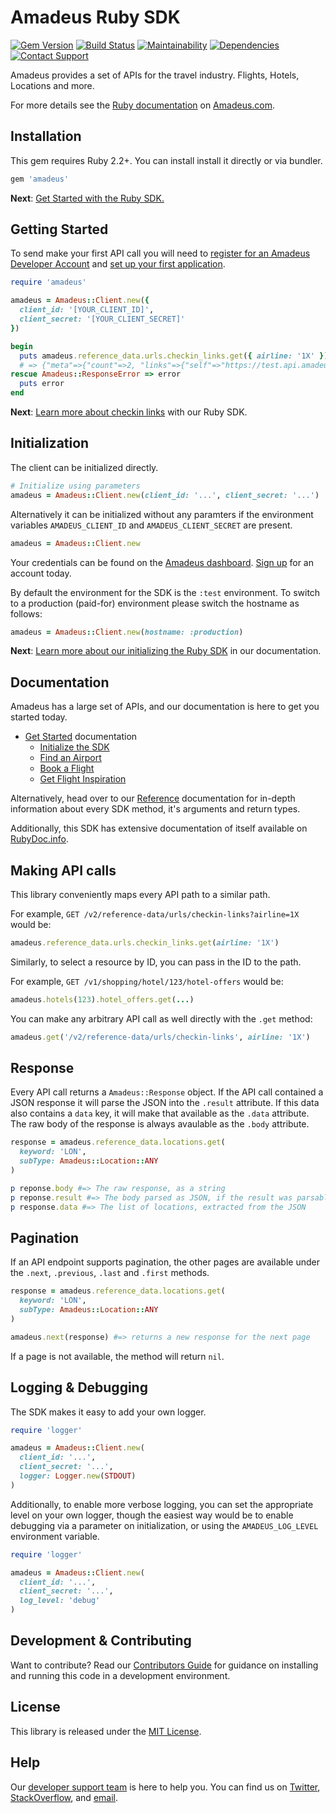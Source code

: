 # Amadeus Ruby SDK

[![Gem Version](https://badge.fury.io/rb/amadeus.svg)](gem)
[![Build Status](https://travis-ci.org/amadeus4dev/amadeus-ruby.svg?branch=master)][travis]
[![Maintainability](https://api.codeclimate.com/v1/badges/d2e15221a502a7d71144/maintainability)](https://codeclimate.com/github/amadeus4dev/amadeus-ruby/maintainability)
[![Dependencies](https://img.shields.io/badge/dependencies-0-green.svg)](gem)
[![Contact Support](https://img.shields.io/badge/contact-support-blue.svg)][support]

Amadeus provides a set of APIs for the travel industry. Flights, Hotels, Locations and more.

For more details see the [Ruby documentation](https://developer.amadeus.com/docs/ruby) on [Amadeus.com](https://developer.amadeus.com).

## Installation

This gem requires Ruby 2.2+. You can install install it directly or via bundler.

```sh
gem 'amadeus'
```

__Next__: [Get Started with the Ruby SDK.](https://developer.amadeus.com/docs/ruby/get_started/initialize)

## Getting Started

To send make your first API call you will need to [register for an Amadeus Developer Account](https://developer.amadeus.com/register) and [set up your first application](https://dashboard.developer.amadeus.com/applications).

```rb
require 'amadeus'

amadeus = Amadeus::Client.new({
  client_id: '[YOUR_CLIENT_ID]',
  client_secret: '[YOUR_CLIENT_SECRET]'
})

begin
  puts amadeus.reference_data.urls.checkin_links.get({ airline: '1X' })
  # => {"meta"=>{"count"=>2, "links"=>{"self"=>"https://test.api.amadeus.com...
rescue Amadeus::ResponseError => error
  puts error
end
```

__Next__: [Learn more about checkin links](https://developer.amadeus.com/docs/ruby/get_started/checkin_links) with our Ruby SDK.

## Initialization

The client can be initialized directly.

```rb
# Initialize using parameters
amadeus = Amadeus::Client.new(client_id: '...', client_secret: '...')
```

Alternatively it can be initialized without any paramters if the environment variables `AMADEUS_CLIENT_ID` and `AMADEUS_CLIENT_SECRET` are present.

```rb
amadeus = Amadeus::Client.new
```

Your credentials can be found on the [Amadeus dashboard](https://dashboard.developer.amadeus.com/client_ids). [Sign up](https://developer.amadeus.com/register) for an account today.

By default the environment for the SDK is the `:test` environment. To switch to a production (paid-for) environment please switch the hostname as follows:

```rb
amadeus = Amadeus::Client.new(hostname: :production)
```

__Next__: [Learn more about our initializing the Ruby SDK](https://developer.amadeus.com/docs/ruby/get_started_initialize) in our documentation.

## Documentation

Amadeus has a large set of APIs, and our documentation is here to get you started today.

* [Get Started](https://developer.amadeus.com/docs/ruby/get_started) documentation
  * [Initialize the SDK](https://developer.amadeus.com/docs/ruby/get_started/initialize)
  * [Find an Airport](https://developer.amadeus.com/docs/ruby/get_started/find_an_airport)
  * [Book a Flight](https://developer.amadeus.com/docs/ruby/get_started/book_a_flight)
  * [Get Flight Inspiration](https://developer.amadeus.com/docs/ruby/get_started/get_flight_inspiration)

Alternatively, head over to our [Reference](https://developer.amadeus.com/docs/ruby/reference) documentation for in-depth information about every SDK method, it's arguments and return types.

Additionally, this SDK has extensive documentation of itself available on [RubyDoc.info](http://www.rubydoc.info/gems/amadeus/).

## Making API calls

This library conveniently maps every API path to a similar path.

For example, `GET /v2/reference-data/urls/checkin-links?airline=1X` would be:

```rb
amadeus.reference_data.urls.checkin_links.get(airline: '1X')
```

Similarly, to select a resource by ID, you can pass in the ID to the path.

For example,  `GET /v1/shopping/hotel/123/hotel-offers` would be:

```rb
amadeus.hotels(123).hotel_offers.get(...)
```

You can make any arbitrary API call as well directly with the `.get` method:

```rb
amadeus.get('/v2/reference-data/urls/checkin-links', airline: '1X')
```

## Response

Every API call returns a `Amadeus::Response` object. If the API call contained
a JSON response it will parse the JSON into the `.result` attribute. If this data
also contains a `data` key, it will make that available as the `.data`
attribute. The raw body of the response is always avaulable as the `.body` attribute.

```rb
response = amadeus.reference_data.locations.get(
  keyword: 'LON',
  subType: Amadeus::Location::ANY
)

p reponse.body #=> The raw response, as a string
p reponse.result #=> The body parsed as JSON, if the result was parsable
p response.data #=> The list of locations, extracted from the JSON
```

## Pagination

If an API endpoint supports pagination, the other pages are available under the
`.next`, `.previous`, `.last` and `.first` methods.

```rb
response = amadeus.reference_data.locations.get(
  keyword: 'LON',
  subType: Amadeus::Location::ANY
)

amadeus.next(response) #=> returns a new response for the next page
```

If a page is not available, the method will return `nil`.

## Logging & Debugging

The SDK makes it easy to add your own logger.

```rb
require 'logger'

amadeus = Amadeus::Client.new(
  client_id: '...',
  client_secret: '...',
  logger: Logger.new(STDOUT)
)
```

Additionally, to enable more verbose logging, you can set the appropriate level on your own logger, though the easiest way would be to enable debugging via a parameter on initialization, or using the `AMADEUS_LOG_LEVEL` environment variable.

```rb
require 'logger'

amadeus = Amadeus::Client.new(
  client_id: '...',
  client_secret: '...',
  log_level: 'debug'
)
```

## Development & Contributing

Want to contribute? Read our [Contributors Guide](.github/CONTRIBUTING.md) for guidance on installing and running this code in a development environment.


## License

This library is released under the [MIT License](LICENSE).

## Help

Our [developer support team](https://developer.amadeus.com/developers) is here to help you. You can find us on [Twitter](#), [StackOverflow](#), and [email](#).

[gem]: https://rubygems.org/gems/amadeus
[travis]: http://travis-ci.org/amadeus4dev/amadeus-ruby
[support]: http://developer.amadeus.com/support
[codeclimate]: https://codeclimate.com/github/amadeus4dev/amadeus-ruby
